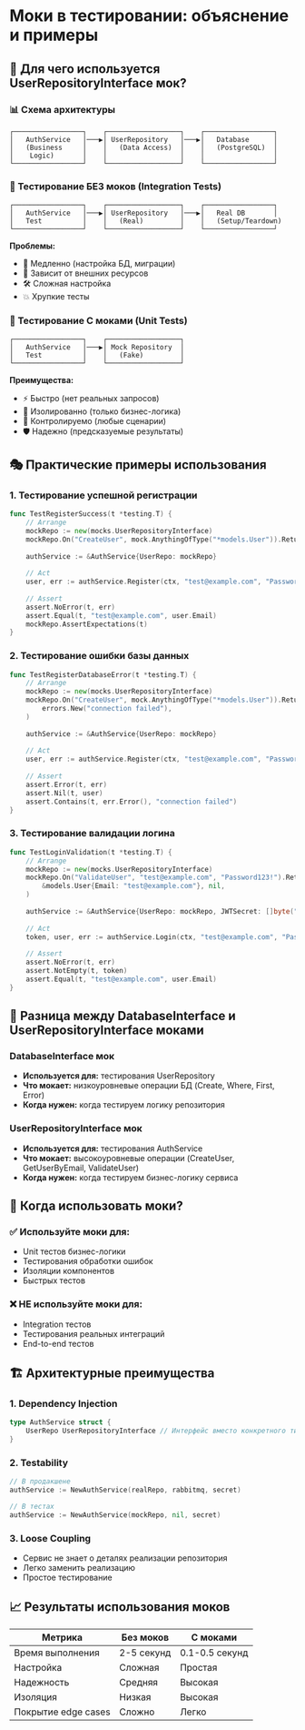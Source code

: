 # Моки в тестировании: объяснение и примеры

## 🎯 Для чего используется UserRepositoryInterface мок?

### 📊 Схема архитектуры

```
┌─────────────────┐    ┌──────────────────┐    ┌─────────────────┐
│   AuthService   │───▶│ UserRepository   │───▶│   Database      │
│   (Business     │    │   (Data Access)  │    │   (PostgreSQL)  │
│    Logic)       │    │                  │    │                 │
└─────────────────┘    └──────────────────┘    └─────────────────┘
```

### 🧪 Тестирование БЕЗ моков (Integration Tests)

```
┌─────────────────┐    ┌──────────────────┐    ┌─────────────────┐
│   AuthService   │───▶│ UserRepository   │───▶│   Real DB       │
│   Test          │    │   (Real)         │    │   (Setup/Teardown)
└─────────────────┘    └──────────────────┘    └─────────────────┘
```

**Проблемы:**
- 🐌 Медленно (настройка БД, миграции)
- 🔗 Зависит от внешних ресурсов
- 🛠️ Сложная настройка
- 💥 Хрупкие тесты

### 🚀 Тестирование С моками (Unit Tests)

```
┌─────────────────┐    ┌──────────────────┐
│   AuthService   │───▶│ Mock Repository  │
│   Test          │    │   (Fake)         │
└─────────────────┘    └──────────────────┘
```

**Преимущества:**
- ⚡ Быстро (нет реальных запросов)
- 🎯 Изолированно (только бизнес-логика)
- 🔧 Контролируемо (любые сценарии)
- 🛡️ Надежно (предсказуемые результаты)

## 🎭 Практические примеры использования

### 1. Тестирование успешной регистрации

```go
func TestRegisterSuccess(t *testing.T) {
    // Arrange
    mockRepo := new(mocks.UserRepositoryInterface)
    mockRepo.On("CreateUser", mock.AnythingOfType("*models.User")).Return(nil)
    
    authService := &AuthService{UserRepo: mockRepo}
    
    // Act
    user, err := authService.Register(ctx, "test@example.com", "Password123!")
    
    // Assert
    assert.NoError(t, err)
    assert.Equal(t, "test@example.com", user.Email)
    mockRepo.AssertExpectations(t)
}
```

### 2. Тестирование ошибки базы данных

```go
func TestRegisterDatabaseError(t *testing.T) {
    // Arrange
    mockRepo := new(mocks.UserRepositoryInterface)
    mockRepo.On("CreateUser", mock.AnythingOfType("*models.User")).Return(
        errors.New("connection failed"),
    )
    
    authService := &AuthService{UserRepo: mockRepo}
    
    // Act
    user, err := authService.Register(ctx, "test@example.com", "Password123!")
    
    // Assert
    assert.Error(t, err)
    assert.Nil(t, user)
    assert.Contains(t, err.Error(), "connection failed")
}
```

### 3. Тестирование валидации логина

```go
func TestLoginValidation(t *testing.T) {
    // Arrange
    mockRepo := new(mocks.UserRepositoryInterface)
    mockRepo.On("ValidateUser", "test@example.com", "Password123!").Return(
        &models.User{Email: "test@example.com"}, nil,
    )
    
    authService := &AuthService{UserRepo: mockRepo, JWTSecret: []byte("secret")}
    
    // Act
    token, user, err := authService.Login(ctx, "test@example.com", "Password123!")
    
    // Assert
    assert.NoError(t, err)
    assert.NotEmpty(t, token)
    assert.Equal(t, "test@example.com", user.Email)
}
```

## 🔄 Разница между DatabaseInterface и UserRepositoryInterface моками

### DatabaseInterface мок
- **Используется для:** тестирования UserRepository
- **Что мокает:** низкоуровневые операции БД (Create, Where, First, Error)
- **Когда нужен:** когда тестируем логику репозитория

### UserRepositoryInterface мок
- **Используется для:** тестирования AuthService
- **Что мокает:** высокоуровневые операции (CreateUser, GetUserByEmail, ValidateUser)
- **Когда нужен:** когда тестируем бизнес-логику сервиса

## 🎯 Когда использовать моки?

### ✅ Используйте моки для:
- Unit тестов бизнес-логики
- Тестирования обработки ошибок
- Изоляции компонентов
- Быстрых тестов

### ❌ НЕ используйте моки для:
- Integration тестов
- Тестирования реальных интеграций
- End-to-end тестов

## 🏗️ Архитектурные преимущества

### 1. Dependency Injection
```go
type AuthService struct {
    UserRepo UserRepositoryInterface // Интерфейс вместо конкретного типа
}
```

### 2. Testability
```go
// В продакшене
authService := NewAuthService(realRepo, rabbitmq, secret)

// В тестах
authService := NewAuthService(mockRepo, nil, secret)
```

### 3. Loose Coupling
- Сервис не знает о деталях реализации репозитория
- Легко заменить реализацию
- Простое тестирование

## 📈 Результаты использования моков

| Метрика | Без моков | С моками |
|---------|-----------|----------|
| Время выполнения | 2-5 секунд | 0.1-0.5 секунд |
| Настройка | Сложная | Простая |
| Надежность | Средняя | Высокая |
| Изоляция | Низкая | Высокая |
| Покрытие edge cases | Сложно | Легко |
